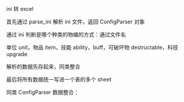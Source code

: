ini 转 excel

首先通过 parse_ini 解析 ini 文件，返回 ConfigParser 对象

通过 ini 判断是哪个种类的物编的方式：通过文件名

单位 unit，物品 item，技能 ability，buff，可破坏物 destructable，科技 upgrade

解析的数据先存起来，同类整合

最后将所有数据统一写进一个表的多个 sheet

同类 ConfigParser 数据整合：
